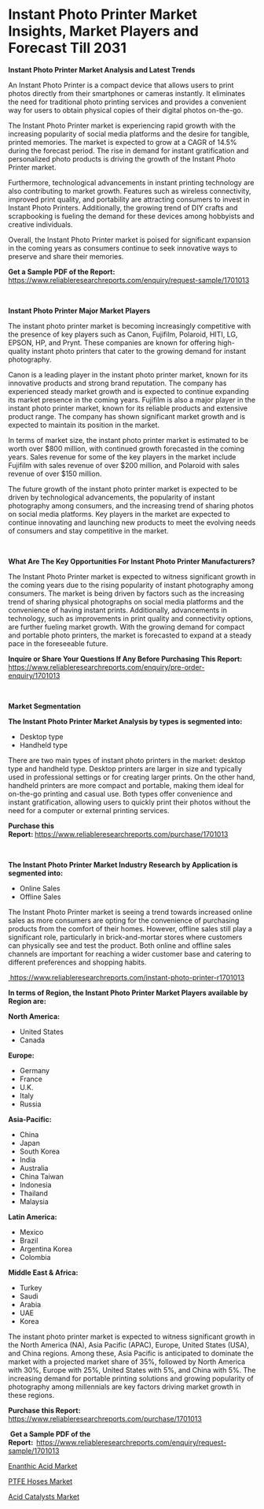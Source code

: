 <p><h1>Instant Photo Printer Market Insights, Market Players and Forecast Till 2031</h1></p><p><strong>Instant Photo Printer Market Analysis and Latest Trends</strong></p>
<p><p>An Instant Photo Printer is a compact device that allows users to print photos directly from their smartphones or cameras instantly. It eliminates the need for traditional photo printing services and provides a convenient way for users to obtain physical copies of their digital photos on-the-go.</p><p>The Instant Photo Printer market is experiencing rapid growth with the increasing popularity of social media platforms and the desire for tangible, printed memories. The market is expected to grow at a CAGR of 14.5% during the forecast period. The rise in demand for instant gratification and personalized photo products is driving the growth of the Instant Photo Printer market.</p><p>Furthermore, technological advancements in instant printing technology are also contributing to market growth. Features such as wireless connectivity, improved print quality, and portability are attracting consumers to invest in Instant Photo Printers. Additionally, the growing trend of DIY crafts and scrapbooking is fueling the demand for these devices among hobbyists and creative individuals.</p><p>Overall, the Instant Photo Printer market is poised for significant expansion in the coming years as consumers continue to seek innovative ways to preserve and share their memories.</p></p>
<p><strong>Get a Sample PDF of the Report:&nbsp;</strong> <a href="https://www.reliableresearchreports.com/enquiry/request-sample/1701013">https://www.reliableresearchreports.com/enquiry/request-sample/1701013</a></p>
<p>&nbsp;</p>
<p><strong>Instant Photo Printer Major Market Players</strong></p>
<p><p>The instant photo printer market is becoming increasingly competitive with the presence of key players such as Canon, Fujifilm, Polaroid, HITI, LG, EPSON, HP, and Prynt. These companies are known for offering high-quality instant photo printers that cater to the growing demand for instant photography.</p><p>Canon is a leading player in the instant photo printer market, known for its innovative products and strong brand reputation. The company has experienced steady market growth and is expected to continue expanding its market presence in the coming years. Fujifilm is also a major player in the instant photo printer market, known for its reliable products and extensive product range. The company has shown significant market growth and is expected to maintain its position in the market.</p><p>In terms of market size, the instant photo printer market is estimated to be worth over $800 million, with continued growth forecasted in the coming years. Sales revenue for some of the key players in the market include Fujifilm with sales revenue of over $200 million, and Polaroid with sales revenue of over $150 million.</p><p>The future growth of the instant photo printer market is expected to be driven by technological advancements, the popularity of instant photography among consumers, and the increasing trend of sharing photos on social media platforms. Key players in the market are expected to continue innovating and launching new products to meet the evolving needs of consumers and stay competitive in the market.</p></p>
<p>&nbsp;</p>
<p><strong>What Are The Key Opportunities For Instant Photo Printer Manufacturers?</strong></p>
<p><p>The Instant Photo Printer market is expected to witness significant growth in the coming years due to the rising popularity of instant photography among consumers. The market is being driven by factors such as the increasing trend of sharing physical photographs on social media platforms and the convenience of having instant prints. Additionally, advancements in technology, such as improvements in print quality and connectivity options, are further fueling market growth. With the growing demand for compact and portable photo printers, the market is forecasted to expand at a steady pace in the foreseeable future.</p></p>
<p><strong>Inquire or Share Your Questions If Any Before Purchasing This Report:</strong> <a href="https://www.reliableresearchreports.com/enquiry/pre-order-enquiry/1701013">https://www.reliableresearchreports.com/enquiry/pre-order-enquiry/1701013</a></p>
<p>&nbsp;</p>
<p><strong>Market Segmentation</strong></p>
<p><strong>The Instant Photo Printer Market Analysis by types is segmented into:</strong></p>
<p><ul><li>Desktop type</li><li>Handheld type</li></ul></p>
<p><p>There are two main types of instant photo printers in the market: desktop type and handheld type. Desktop printers are larger in size and typically used in professional settings or for creating larger prints. On the other hand, handheld printers are more compact and portable, making them ideal for on-the-go printing and casual use. Both types offer convenience and instant gratification, allowing users to quickly print their photos without the need for a computer or external printing services.</p></p>
<p><strong>Purchase this Report:&nbsp;</strong><a href="https://www.reliableresearchreports.com/purchase/1701013">https://www.reliableresearchreports.com/purchase/1701013</a></p>
<p>&nbsp;</p>
<p><strong>The Instant Photo Printer Market Industry Research by Application is segmented into:</strong></p>
<p><ul><li>Online Sales</li><li>Offline Sales</li></ul></p>
<p><p>The Instant Photo Printer market is seeing a trend towards increased online sales as more consumers are opting for the convenience of purchasing products from the comfort of their homes. However, offline sales still play a significant role, particularly in brick-and-mortar stores where customers can physically see and test the product. Both online and offline sales channels are important for reaching a wider customer base and catering to different preferences and shopping habits.</p></p>
<p><a href="https://www.reliableresearchreports.com/instant-photo-printer-r1701013">&nbsp;https://www.reliableresearchreports.com/instant-photo-printer-r1701013</a></p>
<p><strong>In terms of Region, the Instant Photo Printer Market Players available by Region are:</strong></p>
<p>
    <p> <strong> North America: </strong>
        <ul>
            <li>United States</li>
            <li>Canada</li>
        </ul>
        </p> 
    <p> <strong> Europe: </strong>
        <ul>
            <li>Germany</li>
            <li>France</li>
            <li>U.K.</li>
            <li>Italy</li>
            <li>Russia</li>
        </ul>
        </p> 
    <p> <strong> Asia-Pacific: </strong>
        <ul>
            <li>China</li>
            <li>Japan</li>
            <li>South Korea</li>
            <li>India</li>
            <li>Australia</li>
            <li>China Taiwan</li>
            <li>Indonesia</li>
            <li>Thailand</li>
            <li>Malaysia</li>
        </ul>
        </p> 
    <p> <strong> Latin America: </strong>
        <ul>
            <li>Mexico</li>
            <li>Brazil</li>
            <li>Argentina Korea</li>
            <li>Colombia</li>
        </ul>
        </p> 
    <p> <strong> Middle East & Africa: </strong>
        <ul>
            <li>Turkey</li>
            <li>Saudi</li>
            <li>Arabia</li>
            <li>UAE</li>
            <li>Korea</li>
        </ul>
    </p>
    </p>
<p><p>The instant photo printer market is expected to witness significant growth in the North America (NA), Asia Pacific (APAC), Europe, United States (USA), and China regions. Among these, Asia Pacific is anticipated to dominate the market with a projected market share of 35%, followed by North America with 30%, Europe with 25%, United States with 5%, and China with 5%. The increasing demand for portable printing solutions and growing popularity of photography among millennials are key factors driving market growth in these regions.</p></p>
<p><strong>Purchase this Report: </strong><a href="https://www.reliableresearchreports.com/purchase/1701013">https://www.reliableresearchreports.com/purchase/1701013</a></p>
<p>&nbsp;<strong>Get a Sample PDF of the Report:&nbsp;&nbsp;</strong><a href="https://www.reliableresearchreports.com/enquiry/request-sample/1701013">https://www.reliableresearchreports.com/enquiry/request-sample/1701013</a></p>
<p><strong></strong></p>
<p><p><a href="https://www.linkedin.com/pulse/enanthic-acid-market-research-report-forecasted-period-xacce?trackingId=jA5ZXmqrnLf0hBLAEsz8Yg%3D%3D">Enanthic Acid Market</a></p><p><a href="https://www.linkedin.com/pulse/insights-ptfe-hoses-market-size-analysing-share-trends-8yl7e?trackingId=bJL0ivGYpw77Rz1yk%2BgI%2BA%3D%3D">PTFE Hoses Market</a></p><p><a href="https://www.linkedin.com/pulse/acid-catalysts-market-research-report-key-successful-business-ghk0e?trackingId=olmA%2FBdpH5z6WR26ND7JsA%3D%3D">Acid Catalysts Market</a></p></p>